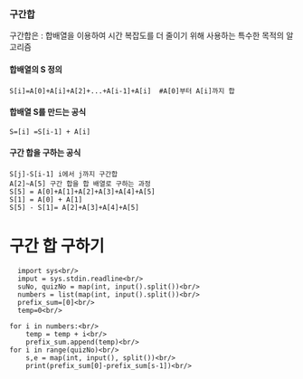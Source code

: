 <div>
    
### 구간합

구간합은 : 합배열을 이용하여 시간 복잡도를 더 줄이기 위해 사용하는 특수한 목적의 알고리즘

#### 합배열의 S 정의 <br/>
    S[i]=A[0]+A[i]+A[2]+...+A[i-1]+A[i]  #A[0]부터 A[i]까지 합
#### 합배열 S를 만드는 공식
    S=[i] =S[i-1] + A[i]
#### 구간 합을 구하는 공식
    S[j]-S[i-1] i에서 j까지 구간합
    A[2]~A[5] 구간 합을 합 배열로 구하는 과정
    S[5] = A[0]+A[1]+A[2]+A[3]+A[4]+A[5]
    S[1] = A[0] + A[1]
    S[5] - S[1]= A[2]+A[3]+A[4]+A[5]

# 구간 합 구하기
      import sys<br/>
      imput = sys.stdin.readline<br/>
      suNo, quizNo = map(int, input().split())<br/>
      numbers = list(map(int, input().split())<br/>
      prefix_sum=[0]<br/>
      temp=0<br/>

    for i in numbers:<br/>
        temp = temp + i<br/>
        prefix_sum.append(temp)<br/>
    for i in range(quizNo)<br/>
        s,e = map(int, input(), split())<br/>
        print(prefix_sum[0]-prefix_sum[s-1])<br/>
    
</div>

